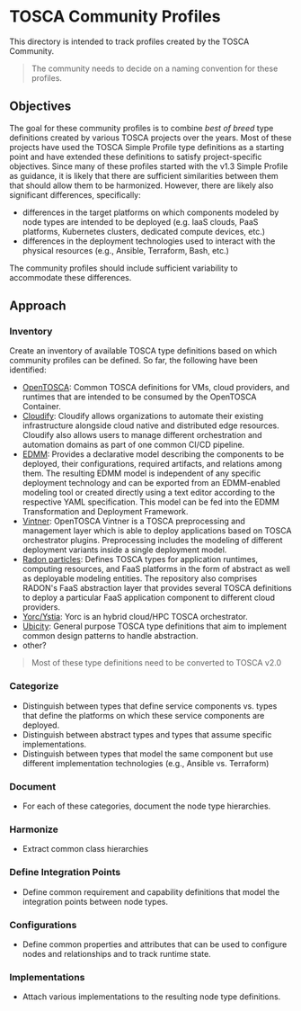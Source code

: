 # TOSCA Community Profiles

This directory is intended to track profiles created by the TOSCA
Community.

> The community needs to decide on a naming convention for these
  profiles.

## Objectives
The goal for these community profiles is to combine *best of breed*
type definitions created by various TOSCA projects over the
years. Most of these projects have used the TOSCA Simple Profile type
definitions as a starting point and have extended these definitions to
satisfy project-specific objectives. Since many of these profiles
started with the v1.3 Simple Profile as guidance, it is likely that
there are sufficient similarities between them that should allow them
to be harmonized. However, there are likely also significant
differences, specifically:

- differences in the target platforms on which components modeled by
  node types are intended to be deployed (e.g. IaaS clouds, PaaS
  platforms, Kubernetes clusters, dedicated compute devices, etc.)
- differences in the deployment technologies used to interact with the
  physical resources (e.g., Ansible, Terraform, Bash, etc.)

The community profiles should include sufficient variability to
accommodate these differences.

## Approach

### Inventory

Create an inventory of available TOSCA type definitions based on which
community profiles can be defined. So far, the following have been
identified:

- [OpenTOSCA](https://github.com/OpenTOSCA/tosca-definitions-common):
  Common TOSCA definitions for VMs, cloud providers, and runtimes that
  are intended to be consumed by the OpenTOSCA Container.
- [Cloudify](https://github.com/cloudify-cosmo/cloudify-manager/blob/master/resources/rest-service/cloudify/types/types.yaml):
  Cloudify allows organizations to automate their existing
  infrastructure alongside cloud native and distributed edge
  resources. Cloudify also allows users to manage different
  orchestration and automation domains as part of one common CI/CD
  pipeline.
- [EDMM](https://github.com/UST-EDMM/modeling-repository/):
  Provides a declarative model describing the components to be
  deployed, their configurations, required artifacts, and relations
  among them. The resulting EDMM model is independent of any specific
  deployment technology and can be exported from an EDMM-enabled
  modeling tool or created directly using a text editor according to
  the respective YAML specification. This model can be fed into the
  EDMM Transformation and Deployment Framework.
- [Vintner](https://vintner.opentosca.org/normative/): OpenTOSCA
  Vintner is a TOSCA preprocessing and management layer which is able
  to deploy applications based on TOSCA orchestrator
  plugins. Preprocessing includes the modeling of different deployment
  variants inside a single deployment model.
- [Radon particles](https://github.com/radon-h2020/radon-particles):
  Defines TOSCA types for application runtimes, computing resources,
  and FaaS platforms in the form of abstract as well as deployable
  modeling entities. The repository also comprises RADON's FaaS
  abstraction layer that provides several TOSCA definitions to deploy
  a particular FaaS application component to different cloud
  providers.
- [Yorc/Ystia](https://github.com/ystia/yorc/tree/develop/data/tosca):
  Yorc is an hybrid cloud/HPC TOSCA orchestrator.
- [Ubicity](https://github.com/lauwers/tosca-community-contributions/tree/master/profiles/com/ubicity):
  General purpose TOSCA type definitions that aim to implement common
  design patterns to handle abstraction.
- other?

> Most of these type definitions need to be converted to TOSCA v2.0

### Categorize

- Distinguish between types that define service components
  vs. types that define the platforms on which these service
  components are deployed.
- Distinguish between abstract types and types that assume specific
  implementations.
- Distinguish between types that model the same component but use
  different implementation technologies (e.g., Ansible vs. Terraform)

### Document

- For each of these categories, document the node type hierarchies.

### Harmonize

- Extract common class hierarchies

### Define Integration Points

- Define common requirement and capability definitions that model the
  integration points between node types.

### Configurations

- Define common properties and attributes that can be used to
  configure nodes and relationships and to track runtime state.

### Implementations

- Attach various implementations to the resulting node type
  definitions.